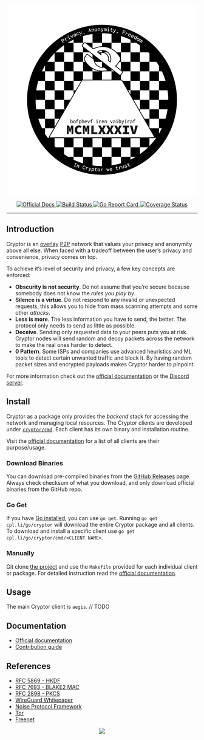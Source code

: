 <p align="center">
  <img src="https://raw.githubusercontent.com/cpl/cryptor/master/docs/img/logo.png" width="500px" alt="Cryptor Logo"/>
</p>


<p align="center">
  <a href="https://cpl.li/cryptor">
    <img src="https://img.shields.io/badge/docs-cpl.li-informational.svg" alt="Official Docs" />
  </a>
  <a href="https://actions-badge.atrox.dev/cpl/cryptor/goto?ref=master">
    <img alt="Build Status" src="https://img.shields.io/endpoint.svg?url=https%3A%2F%2Factions-badge.atrox.dev%2Fcpl%2Fcryptor%2Fbadge%3Fref%3Dmaster&style=flat" />
  </a>
  <a href="https://goreportcard.com/report/cpl.li/go/cryptor">
    <img src="https://goreportcard.com/badge/cpl.li/go/cryptor" alt="Go Report Card" />
  </a>
  <a href="https://coveralls.io/github/cpl/cryptor?branch=master">
    <img src="https://img.shields.io/coveralls/github/cpl/cryptor/master.svg" alt="Coverage Status" />
  </a>
</p>

---


## Introduction
Cryptor is an [overlay](https://en.wikipedia.org/wiki/Overlay_network#Over_the_Internet) [P2P](https://en.wikipedia.org/wiki/Peer-to-peer) network that values your privacy and anonymity above all else. When faced with a tradeoff between the user’s privacy and convenience, privacy comes on top.

To achieve it’s level of security and privacy, a few key concepts are enforced:
* **Obscurity is not security**. Do not assume that you’re secure because somebody does not know the *rules you play by*.
* **Silence is a virtue**. Do not respond to any invalid or unexpected requests, this allows you to hide from mass scanning attempts and some other *attacks*.
* **Less is more**. The less information you have to send, the better. The protocol only needs to send as little as possible.
* **Deceive**. Sending only requested data to your peers puts you at risk. Cryptor nodes will send random and decoy packets across the network to make the real ones harder to detect.
* **0 Pattern**. Some ISPs and companies use advanced heuristics and ML tools to detect certain unwanted traffic and block it. By having random packet sizes and encrypted payloads makes Cryptor harder to pinpoint.


For more information check out the [official documentation](https://cpl.li/cryptor/) or the [Discord server](https://discord.gg/vGQ76Uz).

## Install
Cryptor as a package only provides the *backend* stack for accessing the network and managing local resources. The Cryptor clients are developed under [`cryptor/cmd`](https://github.com/cpl/cryptor/tree/master/cmd). Each client has its own binary and installation routine.

Visit the [official documentation](https://cpl.li/cryptor/) for a list of all clients are their purpose/usage.

### Download Binaries
You can download pre-compiled binaries from the [GitHub Releases](https://github.com/cpl/cryptor/releases) page. Always check checksum of what you download, and only download official binaries from the GitHub repo.

### Go Get
If you have [Go installed](https://golang.org/doc/install), you can use `go get`. Running `go get cpl.li/go/cryptor` will download the entire Cryptor package and all clients. To download and install a specific client use `go get cpl.li/go/cryptor/cmd/<CLIENT NAME>`.


### Manually
Git clone [the project](https://github.com/cpl/cryptor) and use the `Makefile` provided for each individual client or package. For detailed instruction read the [official documentation](https://cpl.li/cryptor/).

## Usage
The main Cryptor client is `aegis`.
// TODO

## Documentation
* [Official documentation](https://cpl.li/cryptor)
* [Contribution guide](https://cpl.li/cryptor/docs/contribution/)

## References
* [RFC 5869 - HKDF](https://tools.ietf.org/html/rfc5869)
* [RFC 7693 - BLAKE2 MAC](https://tools.ietf.org/html/rfc7693)
* [RFC 2898 - PKCS](https://tools.ietf.org/html/rfc2898)
* [WireGuard Whitepaper](https://www.wireguard.com/papers/wireguard.pdf)
* [Noise Protocol Framework](https://noiseprotocol.org/noise.pdf)
* [Tor](https://www.torproject.org)
* [Freenet](https://freenetproject.org)

<p align=center>
  <img src="https://imgs.xkcd.com/comics/privacy_opinions.png">
</p>
